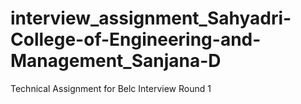 # interview_assignment_Sahyadri-College-of-Engineering-and-Management_Sanjana-D
Technical Assignment for Belc Interview Round 1
